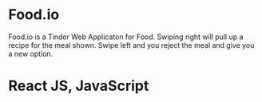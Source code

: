 # Food.io

Food.io is a Tinder Web Applicaton for Food. Swiping right will pull up a recipe for the meal shown. Swipe left and you reject the meal and give you a new option.

# React JS, JavaScript
